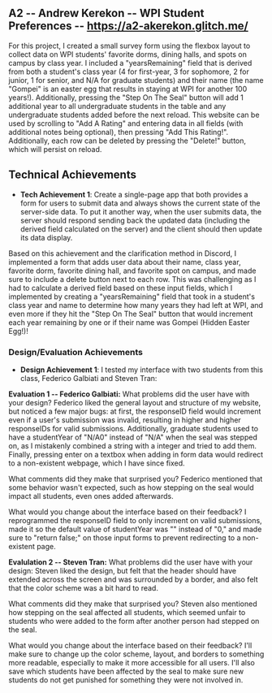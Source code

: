 ## A2 -- Andrew Kerekon -- WPI Student Preferences -- https://a2-akerekon.glitch.me/
For this project, I created a small survey form using the flexbox layout to collect data on WPI students' favorite dorms, dining halls, and spots on campus by class year. I included a "yearsRemaining" field that is derived from both a student's class year (4 for first-year, 3 for sophomore, 2 for junior, 1 for senior, and N/A for graduate students) and their name (the name "Gompei" is an easter egg that results in staying at WPI for another 100 years!). Additionally, pressing the "Step On The Seal" button will add 1 additional year to all undergraduate students in the table and any undergraduate students added before the next reload. This website can be used by scrolling to "Add A Rating" and entering data in all fields (with additional notes being optional), then pressing "Add This Rating!". Additionally, each row can be deleted by pressing the "Delete!" button, which will persist on reload. 

## Technical Achievements
- **Tech Achievement 1**: Create a single-page app that both provides a form for users to submit data and always shows the current state of the server-side data. To put it another way, when the user submits data, the server should respond sending back the updated data (including the derived field calculated on the server) and the client should then update its data display. 

Based on this achievement and the clarification method in Discord, I implemented a form that adds user data about their name, class year, favorite dorm, favorite dining hall, and favorite spot on campus, and made sure to include a delete button next to each row. This was challenging as I had to calculate a derived field based on these input fields, which I implemented by creating a "yearsRemaining" field that took in a student's class year and name to determine how many years they had left at WPI, and even more if they hit the "Step On The Seal" button that would increment each year remaining by one or if their name was Gompei (Hidden Easter Egg!)!

### Design/Evaluation Achievements
- **Design Achievement 1**: I tested my interface with two students from this class, Federico Galbiati and Steven Tran:

**Evaluation 1 -- Federico Galbiati:**
What problems did the user have with your design? Federico liked the general layout and structure of my website, but noticed a few major bugs: at first, the responseID field would increment even if a user's submission was invalid, resulting in higher and higher responseIDs for valid submissions. Additionally, graduate students used to have a studentYear of "N/A0" instead of "N/A" when the seal was stepped on, as I mistakenly combined a string with a integer and tried to add them. Finally, pressing enter on a textbox when adding in form data would redirect to a non-existent webpage, which I have since fixed.

What comments did they make that surprised you? Federico mentioned that some behavior wasn't expected, such as how stepping on the seal would impact all students, even ones added afterwards.

What would you change about the interface based on their feedback? I reprogrammed the responseID field to only increment on valid submissions, made it so the default value of studentYear was "" instead of "0," and made sure to "return false;" on those input forms to prevent redirecting to a non-existent page.


**Evalulation 2 -- Steven Tran:**
What problems did the user have with your design: Steven liked the design, but felt that the header should have extended across the screen and was surrounded by a border, and also felt that the color scheme was a bit hard to read.

What comments did they make that surprised you? Steven also mentioned how stepping on the seal affected all students, which seemed unfair to students who were added to the form after another person had stepped on the seal.

What would you change about the interface based on their feedback? I'll make sure to change up the color scheme, layout, and borders to something more readable, especially to make it more accessible for all users. I'll also save which students have been affected by the seal to make sure new students do not get punished for something they were not involved in.  

